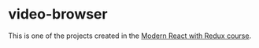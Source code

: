 # video-browser
This is one of the projects created in the [Modern React with Redux course](https://www.udemy.com/react-redux/).
